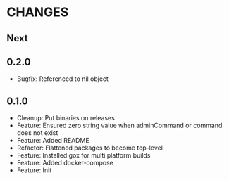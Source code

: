 # CHANGES

## Next

## 0.2.0

- Bugfix: Referenced to nil object

## 0.1.0

- Cleanup: Put binaries on releases
- Feature: Ensured zero string value when adminCommand or command does not exist
- Feature: Added README
- Refactor: Flattened packages to become top-level
- Feature: Installed gox for multi platform builds
- Feature: Added docker-compose
- Feature: Init
